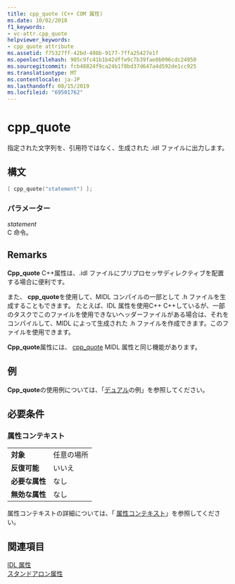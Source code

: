 ```yaml
---
title: cpp_quote (C++ COM 属性)
ms.date: 10/02/2018
f1_keywords:
- vc-attr.cpp_quote
helpviewer_keywords:
- cpp_quote attribute
ms.assetid: f75327ff-42bd-498b-9177-7ffa25427e1f
ms.openlocfilehash: 905c9fc41b1b42dffe9c7b39fae0b096cdc24950
ms.sourcegitcommit: fcb48824f9ca24b1f8bd37d647a4d592de1cc925
ms.translationtype: MT
ms.contentlocale: ja-JP
ms.lasthandoff: 08/15/2019
ms.locfileid: "69501762"
---
```

# <a name="cpp_quote"></a>cpp_quote

指定された文字列を、引用符ではなく、生成された .idl ファイルに出力します。

## <a name="syntax"></a>構文

```cpp
[ cpp_quote("statement") ];
```

### <a name="parameters"></a>パラメーター

*statement*<br/>
C 命令。

## <a name="remarks"></a>Remarks

**Cpp_quote** C++属性は、.idl ファイルにプリプロセッサディレクティブを配置する場合に便利です。

また、 **cpp_quote**を使用して、MIDL コンパイルの一部として .h ファイルを生成することもできます。 たとえば、IDL 属性を使用C++ C++しているが、一部のタスクでこのファイルを使用できないヘッダーファイルがある場合は、それをコンパイルして、MIDL によって生成された .h ファイルを作成できます。このファイルを使用できます。

**Cpp_quote**属性には、 [cpp_quote](/windows/win32/Midl/cpp-quote) MIDL 属性と同じ機能があります。

## <a name="example"></a>例

**Cpp_quote**の使用例については、「[デュアル](dual.md)の例」を参照してください。

## <a name="requirements"></a>必要条件

### <a name="attribute-context"></a>属性コンテキスト

|||
|-|-|
|**対象**|任意の場所|
|**反復可能**|いいえ|
|**必要な属性**|なし|
|**無効な属性**|なし|

属性コンテキストの詳細については、「 [属性コンテキスト](cpp-attributes-com-net.md#contexts)」を参照してください。

## <a name="see-also"></a>関連項目

[IDL 属性](idl-attributes.md)<br/>
[スタンドアロン属性](stand-alone-attributes.md)